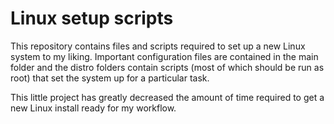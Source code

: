 Linux setup scripts
===================

This repository contains files and scripts required to set up a new Linux
system to my liking.  Important configuration files are contained in the
main folder and the distro folders contain scripts (most of which should be
run as root) that set the system up for a particular task.

This little project has greatly decreased the amount of time required to
get a new Linux install ready for my workflow.

